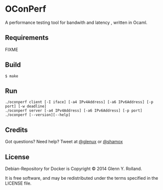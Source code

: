 OConPerf
========

A performance testing tool for bandwith and latency , written in Ocaml.


Requirements
------------

FIXME

Build
-----



    $ make 


Run
---

    ./oconperf client [-I iface] [-a4 IPv4Address] [-a6 IPv6Address] [-p port] [-w deadline]
    ./oconperf server [-a4 IPv4Address] [-a6 IPv6Address] [-p port]
    ./oconperf [--version][--help]


Credits
-------

<!-- ![Gnuside](http://www.gnuside.com/wp-content/themes/gnuside-ignition-0.2-1-g0d0a5ed/images/logo-whitebg-128.png) -->

Got questions? Need help? Tweet at [@glenux](http://twitter.com/glenux) or [@shamox](http://twitter.com/shamox)


License
-------

Debian-Repository for Docker is Copyright © 2014 Glenn Y. Rolland.

It is free software, and may be redistributed under the terms specified in the LICENSE file.

